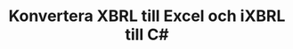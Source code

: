 ﻿---
title: Konvertera XBRL till Excel och iXBRL till C#
linktitle: Omvandling
type: docs
weight: 25
url: /sv/net/conversion/
description: C# Finance Bibliotek API kan användas för att konvertera XBRL till Excel XLSX och iXBRL format.
---

